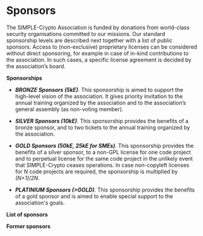 # Sponsors

The SIMPLE-Crypto Association is funded by donations from world-class security organisations committed to our missions.
Our standard sponsorship levels are described next together with a list of public sponsors. 
Access to (non-exclusive) proprietary licenses can be  considered without direct sponsoring, for example in case of 
in-kind contributions to the association. In such cases, a specific license agreement is decided by the association’s board.

**Sponsorships**

* <strong><em>BRONZE Sponsors (5kE)</em></strong>. This sponsorship is aimed to support 
the high-level vision of the association. It gives priority invitation to the annual 
training organized by the association and to the association’s general assembly 
(as non-voting member).

* <strong><em>SILVER Sponsors (10kE)</em></strong>. This sponsorship provides the benefits of a bronze 
sponsor, and to two tickets to the annual training organized by the association.

* <strong><em>GOLD Sponsors (50kE, 25kE for SMEs)</em></strong>. This sponsorship provides the benefits of a 
silver sponsor, to a non-GPL license for one code project and to perpetual license for the same code 
project in the unlikely event that SIMPLE-Crypto ceases operations. In case non-copyleft licenses
for _N_ code projects are required, the sponsorship is multiplied by _(N+1)/2N_.

* <strong><em>PLATINIUM Sponsors (>GOLD)</em></strong>. This sponsorship provides the benefits
of a gold sponsor and is aimed to enable special support to the association's goals.

**List of sponsors**

**Former sponsors**
